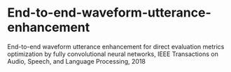 # End-to-end-waveform-utterance-enhancement
End-to-end waveform utterance enhancement for direct evaluation metrics optimization by fully convolutional neural networks, IEEE Transactions on Audio, Speech, and Language Processing, 2018
